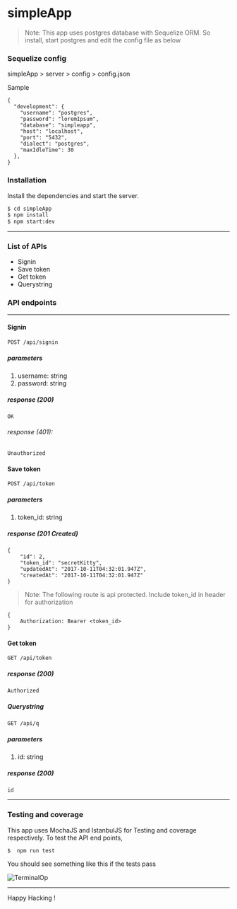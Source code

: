 # simpleApp

> Note: This app uses postgres database with Sequelize ORM. So install, start postgres and edit the config file as below

### Sequelize config

simpleApp > server > config > config.json

Sample
```
{
  "development": {
    "username": "postgres",
    "password": "loremIpsum",
    "database": "simpleapp",
    "host": "localhost",
    "port": "5432",
    "dialect": "postgres",
    "maxIdleTime": 30
  },
}
```

### Installation

Install the dependencies and start the server.

```sh
$ cd simpleApp
$ npm install
$ npm start:dev
```
- - -

### List of APIs

* Signin
* Save token
* Get token
* Querystring


### API endpoints

- - -

#### Signin
```
POST /api/signin
```
##### parameters
1. username: string
2. password: string

##### response (200)
```
OK
```
###### response (401):
```
Unauthorized
```

#### Save token
```
POST /api/token
```
##### parameters
1. token_id: string

##### response (201 Created)
```
{
    "id": 2,
    "token_id": "secretKitty",
    "updatedAt": "2017-10-11T04:32:01.947Z",
    "createdAt": "2017-10-11T04:32:01.947Z"
}
```

> Note: The following route is api protected. Include token_id in header for authorization
```
{
	Authorization: Bearer <token_id>
}
```

#### Get token
```
GET /api/token
```

##### response (200)
```
Authorized
```

##### Querystring
```
GET /api/q

```
##### parameters
1. id: string

##### response (200)
```
id
```

- - -

### Testing and coverage
This app uses MochaJS and IstanbulJS for Testing and coverage respectively. To test the API end points,


```sh
$  npm run test
```

You should see something like this if the tests pass

![TerminalOp](https://tppr.me/6M9Tk)

- - -

Happy Hacking !
